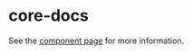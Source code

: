core-docs
=========

See the [component page](https://www.polymer-project.org/0.5/docs/elements/core-docs.html) for more information.
